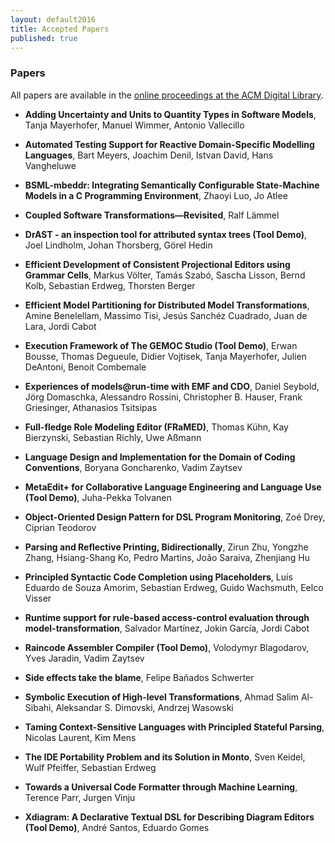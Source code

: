 ```yaml
---
layout: default2016
title: Accepted Papers
published: true
---
```


### Papers

All papers are available in the [online proceedings at the ACM Digital Library](http://dl.acm.org/citation.cfm?id=2997364).

* **Adding Uncertainty and Units to Quantity Types in Software Models**, Tanja Mayerhofer, Manuel Wimmer, Antonio Vallecillo

* **Automated Testing Support for Reactive Domain-Specific Modelling Languages**, Bart Meyers, Joachim Denil, Istvan David, Hans Vangheluwe

* **BSML-mbeddr: Integrating Semantically Configurable State-Machine Models in a C Programming Environment**, Zhaoyi Luo, Jo Atlee

* **Coupled Software Transformations—Revisited**, Ralf Lämmel

* **DrAST - an inspection tool for attributed syntax trees (Tool Demo)**, Joel Lindholm, Johan Thorsberg, Görel Hedin

* **Efficient Development of Consistent Projectional Editors using Grammar Cells**, Markus Völter, Tamás Szabó, Sascha Lisson, Bernd Kolb, Sebastian Erdweg, Thorsten Berger

* **Efficient Model Partitioning for Distributed Model Transformations**, Amine Benelellam, Massimo Tisi, Jesús Sanchéz Cuadrado, Juan de Lara, Jordi Cabot
	
* **Execution Framework of The GEMOC Studio (Tool Demo)**, Erwan Bousse, Thomas Degueule, Didier Vojtisek, Tanja Mayerhofer, Julien DeAntoni, Benoit Combemale

* **Experiences of models@run-time with EMF and CDO**, Daniel Seybold, Jörg Domaschka, Alessandro Rossini, Christopher B. Hauser, Frank Griesinger, Athanasios Tsitsipas

* **Full-fledge Role Modeling Editor (FRaMED)**, Thomas Kühn, Kay Bierzynski, Sebastian Richly, Uwe Aßmann

* **Language Design and Implementation for the Domain of Coding Conventions**, Boryana Goncharenko, Vadim Zaytsev

* **MetaEdit+ for Collaborative Language Engineering and Language Use (Tool Demo)**, Juha-Pekka Tolvanen

* **Object-Oriented Design Pattern for DSL Program Monitoring**, Zoé Drey, Ciprian Teodorov

* **Parsing and Reflective Printing, Bidirectionally**, Zirun Zhu, Yongzhe Zhang, Hsiang-Shang Ko, Pedro Martins, João Saraiva, Zhenjiang Hu

* **Principled Syntactic Code Completion using Placeholders**, Luís Eduardo de Souza Amorim, Sebastian Erdweg, Guido Wachsmuth, Eelco Visser

* **Runtime support for rule-based access-control evaluation through model-transformation**, Salvador Martínez, Jokin García, Jordi Cabot

* **Raincode Assembler Compiler (Tool Demo)**, Volodymyr Blagodarov, Yves Jaradin, Vadim Zaytsev

* **Side effects take the blame**, Felipe Bañados Schwerter

* **Symbolic Execution of High-level Transformations**, Ahmad Salim Al-Sibahi, Aleksandar S. Dimovski, Andrzej Wasowski

* **Taming Context-Sensitive Languages with Principled Stateful Parsing**, Nicolas Laurent, Kim Mens

* **The IDE Portability Problem and its Solution in Monto**, Sven Keidel, Wulf Pfeiffer, Sebastian Erdweg

* **Towards a Universal Code Formatter through Machine Learning**, Terence Parr, Jurgen Vinju

* **Xdiagram: A Declarative Textual DSL for Describing Diagram Editors (Tool Demo)**, André Santos, Eduardo Gomes
